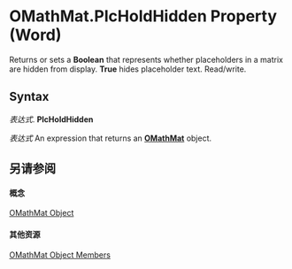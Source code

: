 
# OMathMat.PlcHoldHidden Property (Word)

Returns or sets a  **Boolean** that represents whether placeholders in a matrix are hidden from display. **True** hides placeholder text. Read/write.


## Syntax

 _表达式_. **PlcHoldHidden**

 _表达式_ An expression that returns an **[OMathMat](40478b6e-18fe-b7b7-d0bc-def1349db56a.md)** object.


## 另请参阅


#### 概念


[OMathMat Object](40478b6e-18fe-b7b7-d0bc-def1349db56a.md)
#### 其他资源


[OMathMat Object Members](http://msdn.microsoft.com/library/52380bf7-6cde-27d1-2e2c-039063a9d42d%28Office.15%29.aspx)